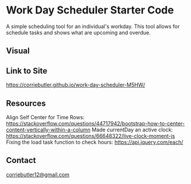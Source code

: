 # Work Day Scheduler Starter Code

A simple scheduling tool for an individual's workday. This tool allows for schedule tasks and shows what are upcoming and overdue. 

## Visual




## Link to Site
https://corriebutler.github.io/work-day-scheduler-M5HW/


## Resources
Align Self Center for Time Rows: https://stackoverflow.com/questions/44717942/bootstrap-how-to-center-content-vertically-within-a-column
Made currentDay an active clock: https://stackoverflow.com/questions/66648322/live-clock-moment-js
Fixing the load task function to check hours: https://api.jquery.com/each/ 



## Contact
corriebutler12@gmail.com

